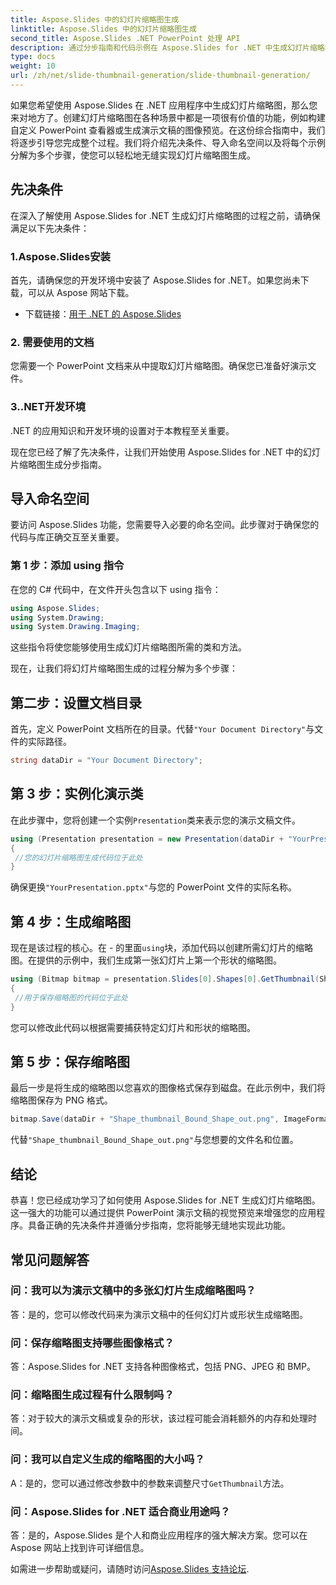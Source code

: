 ```yaml
---
title: Aspose.Slides 中的幻灯片缩略图生成
linktitle: Aspose.Slides 中的幻灯片缩略图生成
second_title: Aspose.Slides .NET PowerPoint 处理 API
description: 通过分步指南和代码示例在 Aspose.Slides for .NET 中生成幻灯片缩略图。自定义外观并保存缩略图。增强演示文稿预览。
type: docs
weight: 10
url: /zh/net/slide-thumbnail-generation/slide-thumbnail-generation/
---
```


如果您希望使用 Aspose.Slides 在 .NET 应用程序中生成幻灯片缩略图，那么您来对地方了。创建幻灯片缩略图在各种场景中都是一项很有价值的功能，例如构建自定义 PowerPoint 查看器或生成演示文稿的图像预览。在这份综合指南中，我们将逐步引导您完成整个过程。我们将介绍先决条件、导入命名空间以及将每个示例分解为多个步骤，使您可以轻松地无缝实现幻灯片缩略图生成。

## 先决条件

在深入了解使用 Aspose.Slides for .NET 生成幻灯片缩略图的过程之前，请确保满足以下先决条件：

### 1.Aspose.Slides安装
首先，请确保您的开发环境中安装了 Aspose.Slides for .NET。如果您尚未下载，可以从 Aspose 网站下载。

- 下载链接：[用于 .NET 的 Aspose.Slides](https://releases.aspose.com/slides/net/)

### 2. 需要使用的文档
您需要一个 PowerPoint 文档来从中提取幻灯片缩略图。确保您已准备好演示文件。

### 3..NET开发环境
.NET 的应用知识和开发环境的设置对于本教程至关重要。

现在您已经了解了先决条件，让我们开始使用 Aspose.Slides for .NET 中的幻灯片缩略图生成分步指南。

## 导入命名空间

要访问 Aspose.Slides 功能，您需要导入必要的命名空间。此步骤对于确保您的代码与库正确交互至关重要。

### 第 1 步：添加 using 指令

在您的 C# 代码中，在文件开头包含以下 using 指令：

```csharp
using Aspose.Slides;
using System.Drawing;
using System.Drawing.Imaging;
```

这些指令将使您能够使用生成幻灯片缩略图所需的类和方法。

现在，让我们将幻灯片缩略图生成的过程分解为多个步骤：

## 第二步：设置文档目录

首先，定义 PowerPoint 文档所在的目录。代替`"Your Document Directory"`与文件的实际路径。

```csharp
string dataDir = "Your Document Directory";
```

## 第 3 步：实例化演示类

在此步骤中，您将创建一个实例`Presentation`类来表示您的演示文稿文件。

```csharp
using (Presentation presentation = new Presentation(dataDir + "YourPresentation.pptx"))
{
 //您的幻灯片缩略图生成代码位于此处
}
```

确保更换`"YourPresentation.pptx"`与您的 PowerPoint 文件的实际名称。

## 第 4 步：生成缩略图

现在是该过程的核心。在 - 的里面`using`块，添加代码以创建所需幻灯片的缩略图。在提供的示例中，我们生成第一张幻灯片上第一个形状的缩略图。

```csharp
using (Bitmap bitmap = presentation.Slides[0].Shapes[0].GetThumbnail(ShapeThumbnailBounds.Appearance, 1, 1))
{
 //用于保存缩略图的代码位于此处
}
```

您可以修改此代码以根据需要捕获特定幻灯片和形状的缩略图。

## 第 5 步：保存缩略图

最后一步是将生成的缩略图以您喜欢的图像格式保存到磁盘。在此示例中，我们将缩略图保存为 PNG 格式。

```csharp
bitmap.Save(dataDir + "Shape_thumbnail_Bound_Shape_out.png", ImageFormat.Png);
```

代替`"Shape_thumbnail_Bound_Shape_out.png"`与您想要的文件名和位置。

## 结论

恭喜！您已经成功学习了如何使用 Aspose.Slides for .NET 生成幻灯片缩略图。这一强大的功能可以通过提供 PowerPoint 演示文稿的视觉预览来增强您的应用程序。具备正确的先决条件并遵循分步指南，您将能够无缝地实现此功能。

## 常见问题解答

### 问：我可以为演示文稿中的多张幻灯片生成缩略图吗？
答：是的，您可以修改代码来为演示文稿中的任何幻灯片或形状生成缩略图。

### 问：保存缩略图支持哪些图像格式？
答：Aspose.Slides for .NET 支持各种图像格式，包括 PNG、JPEG 和 BMP。

### 问：缩略图生成过程有什么限制吗？
答：对于较大的演示文稿或复杂的形状，该过程可能会消耗额外的内存和处理时间。

### 问：我可以自定义生成的缩略图的大小吗？
A：是的，您可以通过修改参数中的参数来调整尺寸`GetThumbnail`方法。

### 问：Aspose.Slides for .NET 适合商业用途吗？
答：是的，Aspose.Slides 是个人和商业应用程序的强大解决方案。您可以在 Aspose 网站上找到许可详细信息。

如需进一步帮助或疑问，请随时访问[Aspose.Slides 支持论坛](https://forum.aspose.com/).